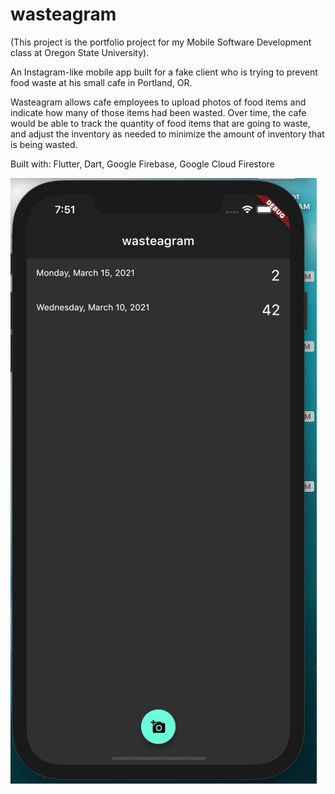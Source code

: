 # wasteagram

(This project is the portfolio project for my Mobile Software Development class at Oregon State University).

An Instagram-like mobile app built for a fake client who is trying to prevent food waste at his small cafe in Portland, OR.

Wasteagram allows cafe employees to upload photos of food items and indicate how many of those items had been wasted. Over time, the cafe would be able to track the quantity of food items that are going to waste, and adjust the inventory as needed to minimize the amount of inventory that is being wasted. 

Built with: Flutter, Dart, Google Firebase, Google Cloud Firestore

![gif walkthrough](wasteagramGif.gif)
